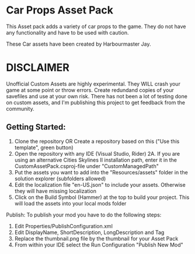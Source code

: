 # Car Props Asset Pack

This Asset pack adds a variety of car props to the game. They do not have any functionality and have to be used with caution.

These Car assets have been created by Harbourmaster Jay. 

# DISCLAIMER

Unofficial Custom Assets are highly experimental. They WILL crash your game at some point or throw errors. Create redundand copies of your savefiles and use at your own risk. There has not been a lot of testing done on custom assets, and I'm publishing this project to get feedback from the community.


## Getting Started:

1. Clone the repository OR Create a repository based on this ("Use this template", green button)
2. Open the repository with any IDE (Visual Studio, Rider)
   2A. If you are using an alternative Cities Skylines II installation path, enter it in the CustomAssetPack.csproj-file under "CustomManagedPath"
3. Put the assets you want to add into the "Resources/assets" folder in the solution explorer (subfolders allowed)
4. Edit the localization file "en-US.json" to include your assets. Otherwise they will have missing localization
5. Click on the Build Symbol (Hammer) at the top to build your project. This will load the assets into your local mods folder

Publish:
To publish your mod you have to do the following steps:
1. Edit Properties/PublishConfiguration.xml
2. Edit DisplayName, ShortDescription, LongDescription and Tag
3. Replace the thumbnail.png file by the thumbnail for your Asset Pack
4. From within your IDE select the Run Configuration "Publish New Mod"